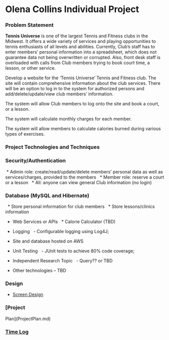 
# Olena Collins Individual Project

### Problem Statement

**Tennis Universe** is one of the largest Tennis and Fitness clubs in the Midwest. It offers a wide variety of services and playing opportunities to tennis enthusiasts of all levels and abilities. Currently, Club’s staff has to enter members’ personal information into a spreadsheet, which does not guarantee data not being overwritten or corrupted. Also, front desk staff is overloaded
with calls from Club members trying to book court time, a lesson, or other service. 

Develop a website for the ‘Tennis Universe’ Tennis and Fitness club. The site will contain comprehensive information about the club services. There will be an option to log in to the system for authorized persons and add/delete/update/view club members’ information.

The system will allow Club members to log onto the site and book a court, or a lesson.

The system will calculate monthly charges for each member. 

The system will allow members to calculate calories burned during various types of exercises. 

### Project Technologies and Techniques
 ### Security/Authentication
   * Admin role: create/read/update/delete members’ personal data as well as services/charges, provided to the members
   * Member role: reserve a court or a lesson
   * All: anyone can view general Club information (no login)
 
 ### Database (MySQL and Hibernate) 
   * Store personal information for club members
   * Store lessons/clinics information
   
 * Web Services or APIs 
   * Calorie Calculator (TBD)

* Logging 
  - Configurable logging using Log4J; 

* Site and database hosted on AWS

* Unit Testing 
   - JUnit tests to achieve 80% code coverage;

* Independent Research Topic 
   - Query?? or TBD

* Other technologies – TBD

### Design

* [Screen Design](DesignDocuments/Home.png)
 
### [Project
Plan](ProjectPlan.md)

### [Time Log](TimeLog.md)

 

